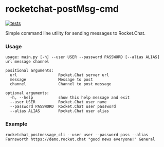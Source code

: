 # rocketchat-postMsg-cmd

[![tests](https://github.com/ownik/rocketchat_postmessage_cli/actions/workflows/tests.yml/badge.svg)](https://github.com/ownik/rocketchat_postmessage_cli/actions/workflows/tests.yml)

Simple command line utility for sending messages to Rocket.Chat.

### Usage
```
usage: main.py [-h] --user USER --password PASSWORD [--alias ALIAS] url message channel

positional arguments:
  url                  Rocket.Chat server url
  message              Message to post
  channel              Channel to post message

optional arguments:
  -h, --help           show this help message and exit
  --user USER          Rocket.Chat user name
  --password PASSWORD  Rocket.Chat user password
  --alias ALIAS        Rocket.Chat user alias
```

### Example
```
rocketchat_postmessage_cli --user user --password pass --alias Farnsworth https://demo.rocket.chat "good news everyone!" General
```
